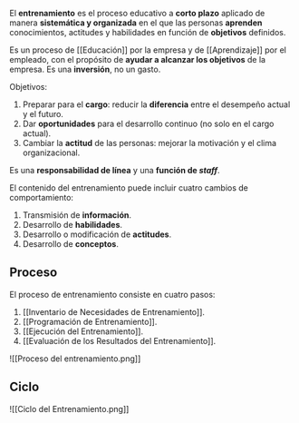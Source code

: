 El **entrenamiento** es el proceso educativo a **corto plazo** aplicado de manera **sistemática y organizada** en el que las personas **aprenden** conocimientos, actitudes y habilidades en función de **objetivos** definidos. 

Es un proceso de [[Educación]] por la empresa y de [[Aprendizaje]] por el empleado, con el propósito de **ayudar a alcanzar los objetivos** de la empresa. Es una **inversión**, no un gasto.

Objetivos:

1. Preparar para el **cargo**: reducir la **diferencia** entre el desempeño actual y el futuro.
2. Dar **oportunidades** para el desarrollo continuo (no solo en el cargo actual).
3. Cambiar la **actitud** de las personas: mejorar la motivación y el clima organizacional.

Es una **responsabilidad de línea** y una **función de *staff***.

El contenido del entrenamiento puede incluir cuatro cambios de comportamiento:

1. Transmisión de **información**.
2. Desarrollo de **habilidades**.
3. Desarrollo o modificación de **actitudes**.
4. Desarrollo de **conceptos**.

## Proceso

El proceso de entrenamiento consiste en cuatro pasos:

1. [[Inventario de Necesidades de Entrenamiento]].
2. [[Programación de Entrenamiento]].
3. [[Ejecución del Entrenamiento]].
4. [[Evaluación de los Resultados del Entrenamiento]].

![[Proceso del entrenamiento.png]]

## Ciclo

![[Ciclo del Entrenamiento.png]]